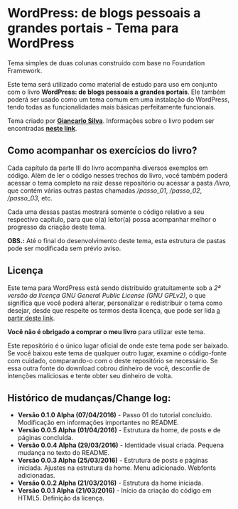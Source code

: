 # WordPress: de blogs pessoais a grandes portais - Tema para WordPress

Tema simples de duas colunas construído com base no Foundation Framework.

Este tema será utilizado como material de estudo para uso em conjunto com o livro **WordPress: de blogs pessoais a grandes portais**. Ele também poderá ser usado como um tema comum em uma instalação do WordPress, tendo todas as funcionalidades mais básicas perfeitamente funcionais.

Tema criado por [**Giancarlo Silva**](http://giancarlosilva.com.br). Informações sobre o livro podem ser encontradas [**neste link**](http://giancarlosilva.com.br/category/livros/wordpress/).

## Como acompanhar os exercícios do livro?

Cada capítulo da parte III do livro acompanha diversos exemplos em código. Além de ler o código nesses trechos do livro, você também poderá acessar o tema completo na raiz desse repositório ou acessar a pasta */livro*, que contém várias outras pastas chamadas */passo_01*, */passo_02*, */passo_03*, etc.

Cada uma dessas pastas mostrará somente o código relativo a seu respectivo capítulo, para que o(a) leitor(a) possa acompanhar melhor o progresso da criação deste tema.

**OBS.:** Até o final do desenvolvimento deste tema, esta estrutura de pastas pode ser modificada sem prévio aviso.

## Licença

Este tema para WordPress está sendo distribuído gratuitamente sob a *2ª versão da licença GNU General Public License (GNU GPLv2)*, o que significa que você poderá alterar, personalizar e redistribuir o tema como desejar, desde que respeite os termos desta licença, que pode ser lida [a partir deste link](https://wordpress.org/about/gpl/).

**Você não é obrigado a comprar o meu livro** para utilizar este tema.

Este repositório é o único lugar oficial de onde este tema pode ser baixado. Se você baixou este tema de qualquer outro lugar, examine o código-fonte com cuidado, comparando-o com o deste repositório se necessário. Se essa outra fonte do download cobrou dinheiro de você, desconfie de intenções maliciosas e tente obter seu dinheiro de volta.

## Histórico de mudanças/Change log:

* **Versão 0.1.0 Alpha (07/04/2016)** - Passo 01 do tutorial concluído. Modificação em informações importantes no README.
* **Versão 0.0.5 Alpha (01/04/2016)** - Estrutura da home, de posts e de páginas concluída.
* **Versão 0.0.4 Alpha (29/03/2016)** - Identidade visual criada. Pequena mudança no texto do README.
* **Versão 0.0.3 Alpha (25/03/2016)** - Estrutura de posts e páginas iniciada. Ajustes na estrutura da home. Menu adicionado. Webfonts adicionadas.
* **Versão 0.0.2 Alpha (21/03/2016)** - Estrutura da home iniciada.
* **Versão 0.0.1 Alpha (21/03/2016)** - Início da criação do código em HTML5. Definição da licença.
